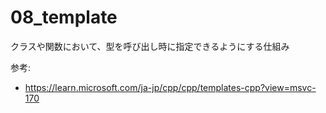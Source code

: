 # 08_template

クラスや関数において、型を呼び出し時に指定できるようにする仕組み

参考:
- https://learn.microsoft.com/ja-jp/cpp/cpp/templates-cpp?view=msvc-170
